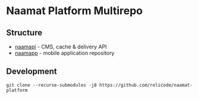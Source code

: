 # Naamat Platform Multirepo

## Structure

* [naamapi](https://github.com/relicode/naamapi) - CMS, cache & delivery API
* [naamapp](https://github.com/relicode/naamapp) - mobile application repository

## Development

`git clone --recurse-submodules -j8 https://github.com/relicode/naamat-platform`
